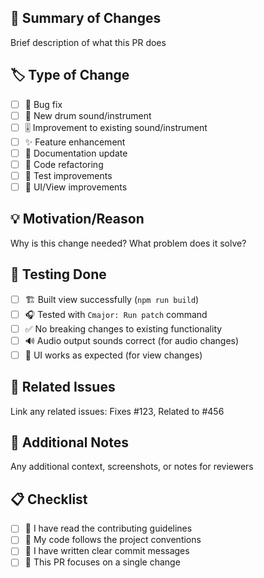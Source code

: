 ## 🎵 Summary of Changes
Brief description of what this PR does

## 🏷️ Type of Change
- [ ] 🐛 Bug fix
- [ ] 🥁 New drum sound/instrument 
- [ ] 🎚️ Improvement to existing sound/instrument 
- [ ] ✨ Feature enhancement
- [ ] 📖 Documentation update
- [ ] 🔧 Code refactoring
- [ ] 🧪 Test improvements
- [ ] 🎨 UI/View improvements

## 💡 Motivation/Reason
Why is this change needed? What problem does it solve?

## 🧪 Testing Done
- [ ] 🏗️ Built view successfully (`npm run build`)
- [ ] 🎧 Tested with `Cmajor: Run patch` command
- [ ] ✅ No breaking changes to existing functionality
- [ ] 🔊 Audio output sounds correct (for audio changes)
- [ ] 📱 UI works as expected (for view changes)

## 🔗 Related Issues
Link any related issues: Fixes #123, Related to #456

## 📝 Additional Notes
Any additional context, screenshots, or notes for reviewers

## 📋 Checklist
- [ ] 📖 I have read the contributing guidelines
- [ ] 🌿 My code follows the project conventions
- [ ] 💬 I have written clear commit messages
- [ ] 🎯 This PR focuses on a single change